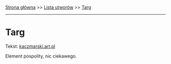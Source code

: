[Strona główna](../index.md) >> [Lista utworów](../list.md) >> [Targ](587.md)

---

# Targ

Tekst: [kaczmarski.art.pl](https://www.kaczmarski.art.pl/tworczosc/wiersze/targ/)

Element pospolity, nic ciekawego.